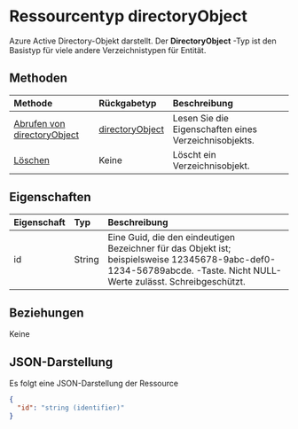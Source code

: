 # <a name="directoryobject-resource-type"></a>Ressourcentyp directoryObject

Azure Active Directory-Objekt darstellt. Der **DirectoryObject** -Typ ist den Basistyp für viele andere Verzeichnistypen für Entität.


## <a name="methods"></a>Methoden

| Methode       | Rückgabetyp  |Beschreibung|
|:---------------|:--------|:----------|
|[Abrufen von directoryObject](../api/directoryobject_get.md) | [directoryObject](directoryobject.md) |Lesen Sie die Eigenschaften eines Verzeichnisobjekts.|
|[Löschen](../api/directoryobject_delete.md) | Keine |Löscht ein Verzeichnisobjekt. |


## <a name="properties"></a>Eigenschaften
| Eigenschaft     | Typ   |Beschreibung|
|:---------------|:--------|:----------|
|id|String|Eine Guid, die den eindeutigen Bezeichner für das Objekt ist; beispielsweise 12345678-9abc-def0-1234-56789abcde. -Taste. Nicht NULL-Werte zulässt. Schreibgeschützt.|

## <a name="relationships"></a>Beziehungen
Keine


## <a name="json-representation"></a>JSON-Darstellung

Es folgt eine JSON-Darstellung der Ressource

<!-- {
  "blockType": "resource",
  "optionalProperties": [

  ],
  "keyProperty": "id",
  "@odata.type": "microsoft.graph.directoryObject"
}-->

```json
{
  "id": "string (identifier)"
}

```

<!-- uuid: 8fcb5dbc-d5aa-4681-8e31-b001d5168d79
2015-10-25 14:57:30 UTC -->
<!-- {
  "type": "#page.annotation",
  "description": "directoryObject resource",
  "keywords": "",
  "section": "documentation",
  "tocPath": ""
}-->
